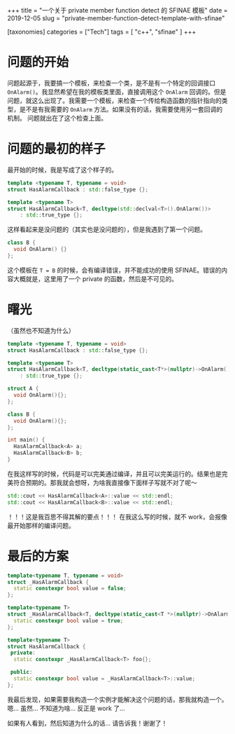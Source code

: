 +++
title = "一个关于 private member function detect 的 SFINAE 模板"
date = 2019-12-05
slug = "private-member-function-detect-template-with-sfinae"

[taxonomies]
categories =  ["Tech"]
tags = [ "c++", "sfinae" ]
+++


# 问题的开始
问题起源于，我要搞一个模板，来检查一个类，是不是有一个特定的回调接口 `OnAlarm()`。我显然希望在我的模板类里面，直接调用这个 `OnAlarm` 回调的。但是问题，就这么出现了。我需要一个模板，来检查一个传给构造函数的指针指向的类型，是不是有我需要的 `OnAlarm` 方法。如果没有的话，我需要使用另一套回调的机制。
问题就出在了这个检查上面。

<!-- more -->

# 问题的最初的样子
最开始的时候，我是写成了这个样子的。
```cpp
template <typename T, typename = void>
struct HasAlarmCallback : std::false_type {};

template <typename T>
struct HasAlarmCallback<T, decltype(std::declval<T>().OnAlarm())>
    : std::true_type {};
```
这样看起来是没问题的（其实也是没问题的），但是我遇到了第一个问题。
```c++
class B {
  void OnAlarm() {}
};
```
这个模板在 `T = B` 的时候，会有编译错误，并不能成功的使用 SFINAE。错误的内容大概就是，这里用了一个 private 的函数，然后是不可见的。

# 曙光
（虽然也不知道为什么）
```c++
template <typename T, typename = void>
struct HasAlarmCallback : std::false_type {};

template <typename T>
struct HasAlarmCallback<T, decltype(static_cast<T*>(nullptr)->OnAlarm())>
    : std::true_type {};

struct A {
  void OnAlarm(){};
};

class B {
  void OnAlarm(){};
};

int main() {
  HasAlarmCallback<A> a;
  HasAlarmCallback<B> b;
}
```
在我这样写的时候，代码是可以完美通过编译，并且可以完美运行的。结果也是完美符合预期的。那我就会想呀，为啥我直接像下面样子写就不对了呢～
```c++
std::cout << HasAlarmCallback<A>::value << std::endl;
std::cout << HasAlarmCallback<B>::value << std::endl;
```
！！！这是我百思不得其解的要点！！！
在我这么写的时候，就不 work，会报像最开始那样的编译问题。
# 最后的方案
```c++
template<typename T, typename = void>
struct _HasAlarmCallback {
  static constexpr bool value = false;
};

template<typename T>
struct _HasAlarmCallback<T, decltype(static_cast<T *>(nullptr)->OnAlarm())> {
  static constexpr bool value = true;
};

template<typename T>
struct HasAlarmCallback {
 private:
  static constexpr _HasAlarmCallback<T> foo{};

 public:
  static constexpr bool value = _HasAlarmCallback<T>::value;
};
```
我最后发现，如果需要我构造一个实例才能解决这个问题的话，那我就构造一个。
嗯… 虽然… 不知道为啥…
反正是 work 了…

如果有人看到，然后知道为什么的话… 请告诉我！谢谢了！






